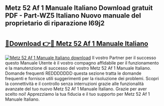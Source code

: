 ## Metz 52 Af 1 Manuale Italiano Download gratuit PDF - Part-WZ5 Italiano Nuovo manuale del proprietario di riparazione l69j2

# <h2><a href="http://dfb0k40.blite.top/?on=Metz+52+Af+1+Manuale+Italiano">🔗Download 👉🔴 Metz 52 Af 1 Manuale Italiano</a></h2>

[![Metz 52 Af 1 Manuale Italiano download](https://i.imgur.com/lujVjoI.png)](http://dfb0k40.blite.top/?on=Metz+52+Af+1+Manuale+Italiano)
Il vostro Partner per il successo questo Manuale Utente è il vostro compagno affidabile per il funzionamento e la manutenzione di successo del vostro Metz 52 Af 1 Manuale Italiano. Domande frequenti REDDDDDDD questa sezione tratta le domande frequenti e fornisce utili suggerimenti per la risoluzione dei problemi. Scopri la connettività e il controllo senza interruzioni grazie alle funzionalità avanzate del tuo nuovo Metz 52 Af 1 Manuale Italiano. Grazie per aver scelto noi! Apprezziamo la tua fiducia e il tuo supporto per Metz 52 Af 1 Manuale Italiano.
